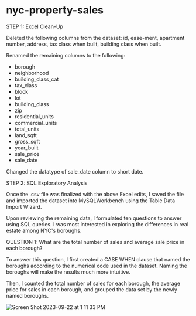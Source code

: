 # nyc-property-sales

STEP 1: Excel Clean-Up

Deleted the following columns from the dataset: id, ease-ment, apartment number, address, tax class when built, building class when built. 

Renamed the remaining columns to the following:
- borough
- neighborhood
- building_class_cat
- tax_class
- block
- lot
- building_class
- zip
- residential_units
- commercial_units
- total_units
- land_sqft
- gross_sqft
- year_built
- sale_price
- sale_date

Changed the datatype of sale_date column to short date. 

STEP 2: SQL Exploratory Analysis 

Once the .csv file was finalized with the above Excel edits, I saved the file and imported the dataset into MySQLWorkbench using the Table Data Import Wizard. 

Upon reviewing the remaining data, I formulated ten questions to answer using SQL queries. I was most interested in exploring the differences in real estate among NYC's boroughs. 

QUESTION 1: What are the total number of sales and average sale price in each borough? 

To answer this question, I first created a CASE WHEN clause that named the boroughs according to the numerical code used in the dataset. Naming the boroughs will make the results much more intuitive. 

Then, I counted the total number of sales for each borough, the average price for sales in each borough, and grouped the data set by the newly named boroughs. 

![Screen Shot 2023-09-22 at 1 11 33 PM](https://github.com/JacksonWaddleton/nyc-property-sales/assets/42299047/7bf2b197-9abf-4c5d-84ec-45ede5cab23e)

